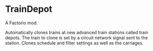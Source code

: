 # TrainDepot

A Factorio mod.

Automatically clones trains at new advanced train stations called train depots. The train to clone is set by a circuit network signal sent to the station. Clones schedule and filter settings as well as the carriages.
